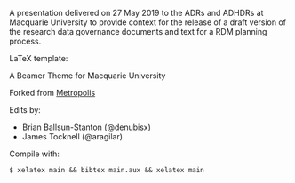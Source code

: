 A presentation delivered on 27 May 2019 to the ADRs and ADHDRs at Macquarie University to provide context for the release of a draft version of the research data governance documents and text for a RDM planning process.

LaTeX template:

A Beamer Theme for Macquarie University

Forked from [Metropolis](https://github.com/matze/mtheme)

Edits by:

* Brian Ballsun-Stanton (@denubisx)
* James Tocknell (@aragilar)

Compile with:

~~~
$ xelatex main && bibtex main.aux && xelatex main
~~~
